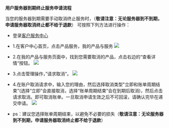 <!-- --- tag: faq 服务器到期终止 独立服务器 客户中心 -->
<!-- --- title:  用户服务器到期终止服务申请流程 -->
**用户服务器到期终止服务申请流程**

当您的服务器到期需要手动取消终止服务时，（**敬请注意：无论服务器到不到期，申请服务器取消终止都不给于退款**）
可按照下列方法进行操作：

*  登录[客户服务中心](http://portal.51hosting.com/clientarea.php)

* 1.在客户中心首页，点击产品服务，我的产品与服务
![](http://chuantu.biz/t2/22/1451367839x-1376440231.png)

* 2.在我的产品与服务页面中，找到您需要取消的产品，点击右边的“查看详情“按钮。
![](http://chuantu.biz/t2/22/1451367897x-1376440231.png)

* 3.点击管理操作，”请求取消“。
![](http://chuantu.biz/t2/22/1451367977x-1376440231.png)

* 4.在账户取消请求中，输入您的理由，然后选择取消类型"立即和账单周期结束"(选择“立即”会直接取消，选择“账单周期结束”会在到期后取消)，然后点击请求取消。即可取消账单。一旦取消申请生效之后不可回滚，请确认完毕在递交申请。
![](http://chuantu.biz/t2/22/1451367934x-1376440231.png)


* ps：建议您选择账单周期结束，以避免不必要的损失（**敬请注意：无论服务器到不到期，申请服务器取消终止都不给于退款**）